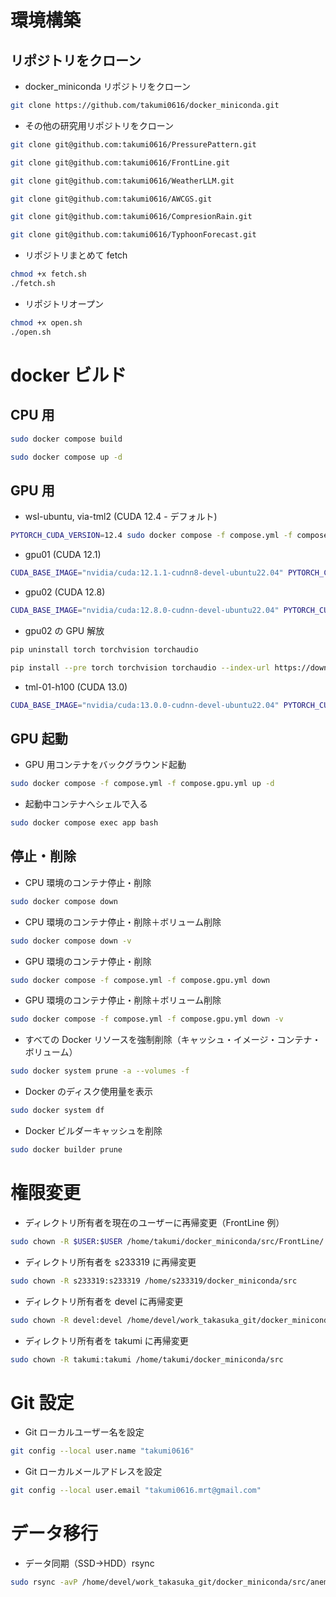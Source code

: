 # 環境構築

## リポジトリをクローン

- docker_miniconda リポジトリをクローン

```bash
git clone https://github.com/takumi0616/docker_miniconda.git
```

- その他の研究用リポジトリをクローン

```bash
git clone git@github.com:takumi0616/PressurePattern.git

git clone git@github.com:takumi0616/FrontLine.git

git clone git@github.com:takumi0616/WeatherLLM.git

git clone git@github.com:takumi0616/AWCGS.git

git clone git@github.com:takumi0616/CompresionRain.git

git clone git@github.com:takumi0616/TyphoonForecast.git
```

- リポジトリまとめて fetch

```bash
chmod +x fetch.sh
./fetch.sh
```

- リポジトリオープン

```bash
chmod +x open.sh
./open.sh
```

# docker ビルド

## CPU 用

```bash
sudo docker compose build

sudo docker compose up -d
```

## GPU 用

- wsl-ubuntu, via-tml2 (CUDA 12.4 - デフォルト)

```bash
PYTORCH_CUDA_VERSION=12.4 sudo docker compose -f compose.yml -f compose.gpu.yml build
```

- gpu01 (CUDA 12.1)

```bash
CUDA_BASE_IMAGE="nvidia/cuda:12.1.1-cudnn8-devel-ubuntu22.04" PYTORCH_CUDA_VERSION=12.1 sudo docker compose -f compose.yml -f compose.gpu.yml build
```

- gpu02 (CUDA 12.8)

```bash
CUDA_BASE_IMAGE="nvidia/cuda:12.8.0-cudnn-devel-ubuntu22.04" PYTORCH_CUDA_VERSION=12.8 sudo docker compose -f compose.yml -f compose.gpu.yml build
```

- gpu02 の GPU 解放

```bash
pip uninstall torch torchvision torchaudio

pip install --pre torch torchvision torchaudio --index-url https://download.pytorch.org/whl/nightly/cu128
```

- tml-01-h100 (CUDA 13.0)

```bash
CUDA_BASE_IMAGE="nvidia/cuda:13.0.0-cudnn-devel-ubuntu22.04" PYTORCH_CUDA_VERSION=13.0 sudo docker compose -f compose.yml -f compose.gpu.yml build
```

## GPU 起動

- GPU 用コンテナをバックグラウンド起動

```bash
sudo docker compose -f compose.yml -f compose.gpu.yml up -d
```

- 起動中コンテナへシェルで入る

```bash
sudo docker compose exec app bash
```

## 停止・削除

- CPU 環境のコンテナ停止・削除

```bash
sudo docker compose down
```

- CPU 環境のコンテナ停止・削除＋ボリューム削除

```bash
sudo docker compose down -v
```

- GPU 環境のコンテナ停止・削除

```bash
sudo docker compose -f compose.yml -f compose.gpu.yml down
```

- GPU 環境のコンテナ停止・削除＋ボリューム削除

```bash
sudo docker compose -f compose.yml -f compose.gpu.yml down -v
```

- すべての Docker リソースを強制削除（キャッシュ・イメージ・コンテナ・ボリューム）

```bash
sudo docker system prune -a --volumes -f
```

- Docker のディスク使用量を表示

```bash
sudo docker system df
```

- Docker ビルダーキャッシュを削除

```bash
sudo docker builder prune
```

# 権限変更

- ディレクトリ所有者を現在のユーザーに再帰変更（FrontLine 例）

```bash
sudo chown -R $USER:$USER /home/takumi/docker_miniconda/src/FrontLine/
```

- ディレクトリ所有者を s233319 に再帰変更

```bash
sudo chown -R s233319:s233319 /home/s233319/docker_miniconda/src
```

- ディレクトリ所有者を devel に再帰変更

```bash
sudo chown -R devel:devel /home/devel/work_takasuka_git/docker_miniconda/src
```

- ディレクトリ所有者を takumi に再帰変更

```bash
sudo chown -R takumi:takumi /home/takumi/docker_miniconda/src
```

# Git 設定

- Git ローカルユーザー名を設定

```bash
git config --local user.name "takumi0616"
```

- Git ローカルメールアドレスを設定

```bash
git config --local user.email "takumi0616.mrt@gmail.com"
```

# データ移行

- データ同期（SSD→HDD）rsync

```bash
sudo rsync -avP /home/devel/work_takasuka_git/docker_miniconda/src/anemoi/ /mnt/gpu01C/devel/work_takasuka_git/docker_miniconda/src/anemoi/
```

